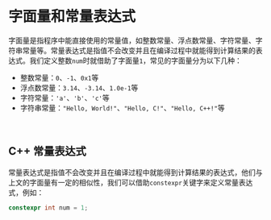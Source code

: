 # 字面量和常量表达式

字面量是指程序中能直接使用的常量值，如整数常量、浮点数常量、字符常量、字符串常量等。常量表达式是指值不会改变并且在编译过程中就能得到计算结果的表达式。我们定义整数`num`时就借助了字面量`1`，常见的字面量分为以下几种：

- 整数常量：`0`、`-1`、`0x1`等
- 浮点数常量：`3.14`、`-3.14`、`1.0e-1`等
- 字符常量：`'a'`、`'b'`、`'c'`等
- 字符串常量：`"Hello, World!"`、`"Hello, C!"`、`"Hello, C++!"`等

<br />

## C++ 常量表达式

常量表达式是指值不会改变并且在编译过程中就能得到计算结果的表达式，他们与上文的字面量有一定的相似性，我们可以借助`constexpr`关键字来定义常量表达式，例如：

```cpp
constexpr int num = 1;
```
